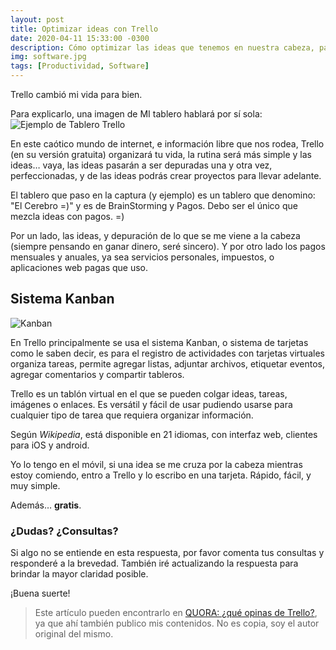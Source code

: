 ```yaml
---
layout: post
title: Optimizar ideas con Trello
date: 2020-04-11 15:33:00 -0300
description: Cómo optimizar las ideas que tenemos en nuestra cabeza, para gestionarlas, y llevarlas desde lo abstracto a la práctica.
img: software.jpg
tags: [Productividad, Software]
---
```


Trello cambió mi vida para bien.

Para explicarlo, una imagen de MI tablero hablará por sí sola:
![Ejemplo de Tablero Trello](https://qph.fs.quoracdn.net/main-qimg-51f225799b59f79e2357830e98b44a38)

En este caótico mundo de internet, e información libre que nos rodea, Trello (en su versión gratuita) organizará tu vida, la rutina será más simple y las ideas… vaya, las ideas pasarán a ser depuradas una y otra vez, perfeccionadas, y de las ideas podrás crear proyectos para llevar adelante.

El tablero que paso en la captura (y ejemplo) es un tablero que denomino: "El Cerebro =)" y es de BrainStorming y Pagos. Debo ser el único que mezcla ideas con pagos. =)

Por un lado, las ideas, y depuración de lo que se me viene a la cabeza (siempre pensando en ganar dinero, seré sincero). Y por otro lado los pagos mensuales y anuales, ya sea servicios personales, impuestos, o aplicaciones web pagas que uso.

## Sistema Kanban

![Kanban](https://qph.fs.quoracdn.net/main-qimg-5088ce27c74824ebc3efc34af81be3b8)

En Trello principalmente se usa el sistema Kanban, o sistema de tarjetas como le saben decir, es para el registro de actividades con tarjetas virtuales organiza tareas, permite agregar listas, adjuntar archivos, etiquetar eventos, agregar comentarios y compartir tableros.

Trello es un tablón virtual en el que se pueden colgar ideas, tareas, imágenes o enlaces. Es versátil y fácil de usar pudiendo usarse para cualquier tipo de tarea que requiera organizar información.

Según *Wikipedia*, está disponible en 21 idiomas, con interfaz web, clientes para iOS y android​.

Yo lo tengo en el móvil, si una idea se me cruza por la cabeza mientras estoy comiendo, entro a Trello y lo escribo en una tarjeta. Rápido, fácil, y muy simple.

Además… **gratis**.

### ¿Dudas? ¿Consultas?

Si algo no se entiende en esta respuesta, por favor comenta tus consultas y responderé a la brevedad. También iré actualizando la respuesta para brindar la mayor claridad posible.

¡Buena suerte!

>Este artículo pueden encontrarlo en <a href="https://es.quora.com/Qu%C3%A9-opinas-de-Trello/answer/Osvaldo-Lopez-11" title="¿Qué opinas de Trello?" target="_new">QUORA: ¿qué opinas de Trello?</a>, ya que ahí también publico mis contenidos. No es copia, soy el autor original del mismo.

